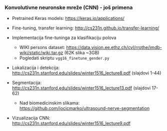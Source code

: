 ### Konvolutivne neuronske mreže (CNN) - još primena


* Pretrained Keras models: https://keras.io/applications/

* Fine-tuning, transfer learning: http://cs231n.github.io/transfer-learning/

* Implementacija fine-tuninga za klasifikaciju polova
    * WIKI persons dataset: https://data.vision.ee.ethz.ch/cvl/rrothe/imdb-wiki/static/wiki.tar.gz (62K slika ~3GB)
    * Pogledati skriptu ```vgg16_finetune_gender.py```

* Lokalizacija i detekcija: http://cs231n.stanford.edu/slides/winter1516_lecture8.pdf (slajdovi 1-44)

* Segmentacija: http://cs231n.stanford.edu/slides/winter1516_lecture13.pdf (slajdovi 17-62)
    * Nad biomedicinskim slikama: https://github.com/jocicmarko/ultrasound-nerve-segmentation

* Vizualizacija CNN: http://cs231n.stanford.edu/slides/winter1516_lecture9.pdf


